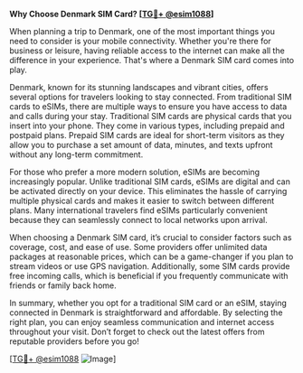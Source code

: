 **Why Choose Denmark SIM Card? [[TG💪+ @esim1088](https://t.me/s/esim1088)]**

When planning a trip to Denmark, one of the most important things you need to consider is your mobile connectivity. Whether you're there for business or leisure, having reliable access to the internet can make all the difference in your experience. That's where a Denmark SIM card comes into play.

Denmark, known for its stunning landscapes and vibrant cities, offers several options for travelers looking to stay connected. From traditional SIM cards to eSIMs, there are multiple ways to ensure you have access to data and calls during your stay. Traditional SIM cards are physical cards that you insert into your phone. They come in various types, including prepaid and postpaid plans. Prepaid SIM cards are ideal for short-term visitors as they allow you to purchase a set amount of data, minutes, and texts upfront without any long-term commitment.

For those who prefer a more modern solution, eSIMs are becoming increasingly popular. Unlike traditional SIM cards, eSIMs are digital and can be activated directly on your device. This eliminates the hassle of carrying multiple physical cards and makes it easier to switch between different plans. Many international travelers find eSIMs particularly convenient because they can seamlessly connect to local networks upon arrival.

When choosing a Denmark SIM card, it’s crucial to consider factors such as coverage, cost, and ease of use. Some providers offer unlimited data packages at reasonable prices, which can be a game-changer if you plan to stream videos or use GPS navigation. Additionally, some SIM cards provide free incoming calls, which is beneficial if you frequently communicate with friends or family back home.

In summary, whether you opt for a traditional SIM card or an eSIM, staying connected in Denmark is straightforward and affordable. By selecting the right plan, you can enjoy seamless communication and internet access throughout your visit. Don’t forget to check out the latest offers from reputable providers before you go! 

[[TG💪+ @esim1088](https://t.me/s/esim1088) ![Image](https://i.postimg.cc/Y0z9fWf4/image.png)]